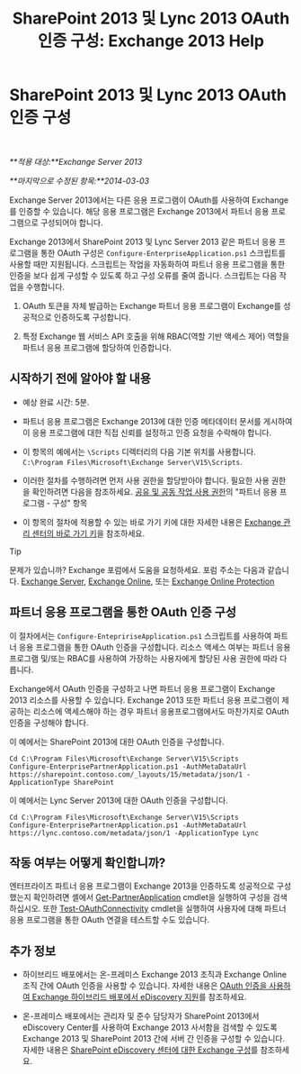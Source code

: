 ﻿---
title: 'SharePoint 2013 및 Lync 2013 OAuth 인증 구성: Exchange 2013 Help'
TOCTitle: SharePoint 2013 및 Lync 2013 OAuth 인증 구성
ms:assetid: ca3c78a3-80cc-4df2-859f-0106bbd57a07
ms:mtpsurl: https://technet.microsoft.com/ko-kr/library/JJ649094(v=EXCHG.150)
ms:contentKeyID: 50484141
ms.date: 05/22/2018
mtps_version: v=EXCHG.150
ms.translationtype: MT
---

# SharePoint 2013 및 Lync 2013 OAuth 인증 구성

 

_**적용 대상:**Exchange Server 2013_

_**마지막으로 수정된 항목:**2014-03-03_

Exchange Server 2013에서는 다른 응용 프로그램이 OAuth를 사용하여 Exchange를 인증할 수 있습니다. 해당 응용 프로그램은 Exchange 2013에서 파트너 응용 프로그램으로 구성되어야 합니다.

Exchange 2013에서 SharePoint 2013 및 Lync Server 2013 같은 파트너 응용 프로그램을 통한 OAuth 구성은 `Configure-EnterpriseApplication.ps1` 스크립트를 사용할 때만 지원됩니다. 스크립트는 작업을 자동화하여 파트너 응용 프로그램을 통한 인증을 보다 쉽게 구성할 수 있도록 하고 구성 오류를 줄여 줍니다. 스크립트는 다음 작업을 수행합니다.

1.  OAuth 토큰을 자체 발급하는 Exchange 파트너 응용 프로그램이 Exchange를 성공적으로 인증하도록 구성합니다.

2.  특정 Exchange 웹 서비스 API 호출을 위해 RBAC(역할 기반 액세스 제어) 역할을 파트너 응용 프로그램에 할당하여 인증합니다.

## 시작하기 전에 알아야 할 내용

  - 예상 완료 시간: 5분.

  - 파트너 응용 프로그램은 Exchange 2013에 대한 인증 메타데이터 문서를 게시하여 이 응용 프로그램에 대한 직접 신뢰를 설정하고 인증 요청을 수락해야 합니다.

  - 이 항목의 예에서는 `\Scripts` 디렉터리의 다음 기본 위치를 사용합니다. `C:\Program Files\Microsoft\Exchange Server\V15\Scripts`.

  - 이러한 절차를 수행하려면 먼저 사용 권한을 할당받아야 합니다. 필요한 사용 권한을 확인하려면 다음을 참조하세요. [공유 및 공동 작업 사용 권한](sharing-and-collaboration-permissions-exchange-2013-help.md)의 "파트너 응용 프로그램 - 구성" 항목

  - 이 항목의 절차에 적용할 수 있는 바로 가기 키에 대한 자세한 내용은 [Exchange 관리 센터의 바로 가기 키](keyboard-shortcuts-in-the-exchange-admin-center-exchange-online-protection-help.md)을 참조하세요.


> [!TIP]
> 문제가 있습니까? Exchange 포럼에서 도움을 요청하세요. 포럼 주소는 다음과 같습니다. <A href="https://go.microsoft.com/fwlink/p/?linkid=60612">Exchange Server</A>, <A href="https://go.microsoft.com/fwlink/p/?linkid=267542">Exchange Online</A>, 또는 <A href="https://go.microsoft.com/fwlink/p/?linkid=285351">Exchange Online Protection</A>



## 파트너 응용 프로그램을 통한 OAuth 인증 구성

이 절차에서는 `Configure-EntepririseApplication.ps1` 스크립트를 사용하여 파트너 응용 프로그램을 통한 OAuth 인증을 구성합니다. 리소스 액세스 여부는 파트너 응용 프로그램 및/또는 RBAC를 사용하여 가장하는 사용자에게 할당된 사용 권한에 따라 다릅니다.

Exchange에서 OAuth 인증을 구성하고 나면 파트너 응용 프로그램이 Exchange 2013 리소스를 사용할 수 있습니다. Exchange 2013 또한 파트너 응용 프로그램이 제공하는 리소스에 액세스해야 하는 경우 파트너 응용프로그램에서도 마찬가지로 OAuth 인증을 구성해야 합니다.

이 예에서는 SharePoint 2013에 대한 OAuth 인증을 구성합니다.

    Cd C:\Program Files\Microsoft\Exchange Server\V15\Scripts
    Configure-EnterprisePartnerApplication.ps1 -AuthMetaDataUrl https://sharepoint.contoso.com/_layouts/15/metadata/json/1 -ApplicationType SharePoint

이 예에서는 Lync Server 2013에 대한 OAuth 인증을 구성합니다.

    Cd C:\Program Files\Microsoft\Exchange Server\V15\Scripts
    Configure-EnterprisePartnerApplication.ps1 -AuthMetaDataUrl https://lync.contoso.com/metadata/json/1 -ApplicationType Lync

## 작동 여부는 어떻게 확인합니까?

엔터프라이즈 파트너 응용 프로그램이 Exchange 2013을 인증하도록 성공적으로 구성했는지 확인하려면 셸에서 [Get-PartnerApplication](https://technet.microsoft.com/ko-kr/library/jj218721\(v=exchg.150\)) cmdlet을 실행하여 구성을 검색하십시오. 또한 [Test-OAuthConnectivity](https://technet.microsoft.com/ko-kr/library/jj218623\(v=exchg.150\)) cmdlet을 실행하여 사용자에 대해 파트너 응용 프로그램을 통한 OAuth 연결을 테스트할 수도 있습니다.

## 추가 정보

  - 하이브리드 배포에서는 온-프레미스 Exchange 2013 조직과 Exchange Online 조직 간에 OAuth 인증을 사용할 수 있습니다. 자세한 내용은 [OAuth 인증을 사용하여 Exchange 하이브리드 배포에서 eDiscovery 지원](using-oauth-authentication-to-support-ediscovery-in-an-exchange-hybrid-deployment-exchange-2013-help.md)를 참조하세요.

  - 온-프레미스 배포에서는 관리자 및 준수 담당자가 SharePoint 2013에서 eDiscovery Center를 사용하여 Exchange 2013 사서함을 검색할 수 있도록 Exchange 2013 및 SharePoint 2013 간에 서버 간 인증을 구성할 수 있습니다. 자세한 내용은 [SharePoint eDiscovery 센터에 대한 Exchange 구성](configure-exchange-for-sharepoint-ediscovery-center-exchange-2013-help.md)를 참조하세요.

